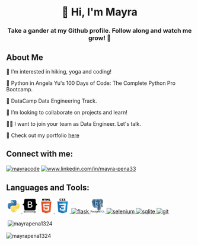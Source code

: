 <h1 align="center">👋 Hi, I'm Mayra</h1>
<h3 align="center"> Take a gander at my Github profile. Follow along and watch me grow! 🌱</h3>

<h2>
    About Me
</h2>

 👀 I’m interested in hiking, yoga and coding!
 
 🌱 Python in Angela Yu's 100 Days of Code: The Complete Python Pro Bootcamp.
 
 🌱 DataCamp Data Engineering Track.
 
 💞️ I’m looking to collaborate on projects and learn!
 
 💪🏽 I want to join your team as Data Engineer. Let's talk.
 
 💼 Check out my portfolio <a href="https://mayra-pena-portfolio-website.netlify.app/" target="_blank">here</a>
 
<h2 align="left">Connect with me:</h2>


<p align="left">
<a href="https://twitter.com/mayracode" target="blank"><img align="center" src="https://raw.githubusercontent.com/rahuldkjain/github-profile-readme-generator/master/src/images/icons/Social/twitter.svg" alt="mayracode" height="30" width="40" /></a>
<a href="https://linkedin.com/in/www.linkedin.com/in/mayra-pena33" target="blank"><img align="center" src="https://raw.githubusercontent.com/rahuldkjain/github-profile-readme-generator/master/src/images/icons/Social/linked-in-alt.svg" alt="www.linkedin.com/in/mayra-pena33" height="30" width="40" /></a>
</p>

<h2 align="left">Languages and Tools:</h2>

<p align="left"> <a href="https://getbootstrap.com" target="_blank" rel="noreferrer"> </a> 
<!-- python icon -->
 <a href="https://www.python.org" target="_blank" rel="noreferrer"> 
<img src="https://raw.githubusercontent.com/devicons/devicon/master/icons/python/python-original.svg" alt="python" width="40" height="40"/> </a>
 <!-- bootstrap icon -->
<img src="https://raw.githubusercontent.com/devicons/devicon/master/icons/bootstrap/bootstrap-plain-wordmark.svg" alt="bootstrap" width="40" height="40"/> </a> 
<!-- html icon -->
<a href="https://www.w3.org/html/" target="_blank" rel="noreferrer"> <img src="https://raw.githubusercontent.com/devicons/devicon/master/icons/html5/html5-original-wordmark.svg" alt="html5" width="40" height="40"/> </a>
<!-- css icon -->
<a href="https://www.w3schools.com/css/" target="_blank" rel="noreferrer"> <img src="https://raw.githubusercontent.com/devicons/devicon/master/icons/css3/css3-original-wordmark.svg" alt="css3" width="40" height="40"/> </a> 
<!-- flask icon -->
<a href="https://flask.palletsprojects.com/" target="_blank" rel="noreferrer"> <img src="https://www.vectorlogo.zone/logos/pocoo_flask/pocoo_flask-icon.svg" alt="flask" width="40" height="40"/> </a> 
<!-- postgresql icon -->
<a href="https://www.postgresql.org" target="_blank" rel="noreferrer"> <img src="https://raw.githubusercontent.com/devicons/devicon/master/icons/postgresql/postgresql-original-wordmark.svg" alt="postgresql" width="40" height="40"/> 
<!-- Selenium icon -->
<a href="https://www.selenium.dev" target="_blank" rel="noreferrer"> <img src="https://raw.githubusercontent.com/detain/svg-logos/780f25886640cef088af994181646db2f6b1a3f8/svg/selenium-logo.svg" alt="selenium" width="40" height="40"/> </a>
<!--  sqlite icon -->
 <a href="https://www.sqlite.org/" target="_blank" rel="noreferrer"> <img src="https://www.vectorlogo.zone/logos/sqlite/sqlite-icon.svg" alt="sqlite" width="40" height="40"/> </a> 
<!-- git icon -->
<a href="https://git-scm.com/" target="_blank" rel="noreferrer"> <img src="https://www.vectorlogo.zone/logos/git-scm/git-scm-icon.svg" alt="git" width="40" height="40"/> </a> </p>

<p>&nbsp;<img align="center" src="https://github-readme-stats.vercel.app/api?username=mayrapena1324&show_icons=true&locale=en" alt="mayrapena1324" /></p>

<p><img align="center" src="https://github-readme-streak-stats.herokuapp.com/?user=mayrapena1324&" alt="mayrapena1324" /></p>
